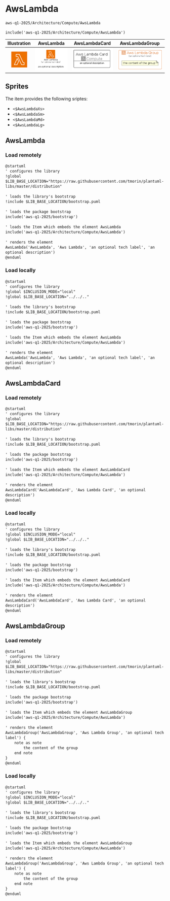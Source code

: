 # AwsLambda


```text
aws-q1-2025/Architecture/Compute/AwsLambda
```

```text
include('aws-q1-2025/Architecture/Compute/AwsLambda')
```



| Illustration | AwsLambda | AwsLambdaCard | AwsLambdaGroup |
| :---: | :---: | :---: | :---: |
| ![illustration for Illustration](../../../aws-q1-2025/Architecture/Compute/AwsLambda.png) | ![illustration for AwsLambda](../../../aws-q1-2025/Architecture/Compute/AwsLambda.Local.png) | ![illustration for AwsLambdaCard](../../../aws-q1-2025/Architecture/Compute/AwsLambdaCard.Local.png) | ![illustration for AwsLambdaGroup](../../../aws-q1-2025/Architecture/Compute/AwsLambdaGroup.Local.png) |



## Sprites
The item provides the following sriptes:

- `<$AwsLambdaXs>`
- `<$AwsLambdaSm>`
- `<$AwsLambdaMd>`
- `<$AwsLambdaLg>`





## AwsLambda

### Load remotely
```plantuml
@startuml
' configures the library
!global $LIB_BASE_LOCATION="https://raw.githubusercontent.com/tmorin/plantuml-libs/master/distribution"

' loads the library's bootstrap
!include $LIB_BASE_LOCATION/bootstrap.puml

' loads the package bootstrap
include('aws-q1-2025/bootstrap')

' loads the Item which embeds the element AwsLambda
include('aws-q1-2025/Architecture/Compute/AwsLambda')

' renders the element
AwsLambda('AwsLambda', 'Aws Lambda', 'an optional tech label', 'an optional description')
@enduml
```

### Load locally
```plantuml
@startuml
' configures the library
!global $INCLUSION_MODE="local"
!global $LIB_BASE_LOCATION="../../.."

' loads the library's bootstrap
!include $LIB_BASE_LOCATION/bootstrap.puml

' loads the package bootstrap
include('aws-q1-2025/bootstrap')

' loads the Item which embeds the element AwsLambda
include('aws-q1-2025/Architecture/Compute/AwsLambda')

' renders the element
AwsLambda('AwsLambda', 'Aws Lambda', 'an optional tech label', 'an optional description')
@enduml
```

## AwsLambdaCard

### Load remotely
```plantuml
@startuml
' configures the library
!global $LIB_BASE_LOCATION="https://raw.githubusercontent.com/tmorin/plantuml-libs/master/distribution"

' loads the library's bootstrap
!include $LIB_BASE_LOCATION/bootstrap.puml

' loads the package bootstrap
include('aws-q1-2025/bootstrap')

' loads the Item which embeds the element AwsLambdaCard
include('aws-q1-2025/Architecture/Compute/AwsLambda')

' renders the element
AwsLambdaCard('AwsLambdaCard', 'Aws Lambda Card', 'an optional description')
@enduml
```

### Load locally
```plantuml
@startuml
' configures the library
!global $INCLUSION_MODE="local"
!global $LIB_BASE_LOCATION="../../.."

' loads the library's bootstrap
!include $LIB_BASE_LOCATION/bootstrap.puml

' loads the package bootstrap
include('aws-q1-2025/bootstrap')

' loads the Item which embeds the element AwsLambdaCard
include('aws-q1-2025/Architecture/Compute/AwsLambda')

' renders the element
AwsLambdaCard('AwsLambdaCard', 'Aws Lambda Card', 'an optional description')
@enduml
```

## AwsLambdaGroup

### Load remotely
```plantuml
@startuml
' configures the library
!global $LIB_BASE_LOCATION="https://raw.githubusercontent.com/tmorin/plantuml-libs/master/distribution"

' loads the library's bootstrap
!include $LIB_BASE_LOCATION/bootstrap.puml

' loads the package bootstrap
include('aws-q1-2025/bootstrap')

' loads the Item which embeds the element AwsLambdaGroup
include('aws-q1-2025/Architecture/Compute/AwsLambda')

' renders the element
AwsLambdaGroup('AwsLambdaGroup', 'Aws Lambda Group', 'an optional tech label') {
    note as note
        the content of the group
    end note
}
@enduml
```

### Load locally
```plantuml
@startuml
' configures the library
!global $INCLUSION_MODE="local"
!global $LIB_BASE_LOCATION="../../.."

' loads the library's bootstrap
!include $LIB_BASE_LOCATION/bootstrap.puml

' loads the package bootstrap
include('aws-q1-2025/bootstrap')

' loads the Item which embeds the element AwsLambdaGroup
include('aws-q1-2025/Architecture/Compute/AwsLambda')

' renders the element
AwsLambdaGroup('AwsLambdaGroup', 'Aws Lambda Group', 'an optional tech label') {
    note as note
        the content of the group
    end note
}
@enduml
```

